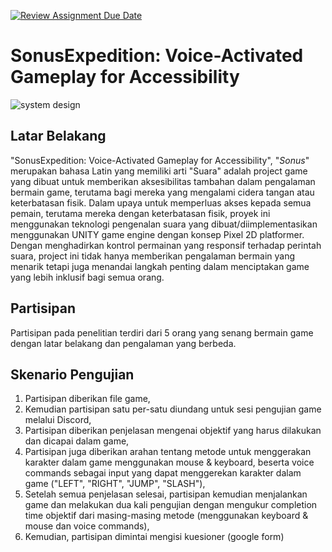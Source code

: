 [![Review Assignment Due Date](https://classroom.github.com/assets/deadline-readme-button-24ddc0f5d75046c5622901739e7c5dd533143b0c8e959d652212380cedb1ea36.svg)](https://classroom.github.com/a/RumRVgk1)

# SonusExpedition: Voice-Activated Gameplay for Accessibility


![system design](https://i.stack.imgur.com/n2HbS.png)


## Latar Belakang

"SonusExpedition: Voice-Activated Gameplay for Accessibility", "_Sonus_" merupakan bahasa Latin yang memiliki arti "Suara" adalah project game yang dibuat untuk memberikan aksesibilitas tambahan dalam pengalaman bermain game, terutama bagi mereka yang mengalami cidera tangan atau keterbatasan fisik. Dalam upaya untuk memperluas akses kepada semua pemain, terutama mereka dengan keterbatasan fisik, proyek ini menggunakan teknologi pengenalan suara yang dibuat/diimplementasikan menggunakan UNITY game engine dengan konsep Pixel 2D platformer. Dengan menghadirkan kontrol permainan yang responsif terhadap perintah suara, project ini tidak hanya memberikan pengalaman bermain yang menarik tetapi juga menandai langkah penting dalam menciptakan game yang lebih inklusif bagi semua orang.



## Partisipan

Partisipan pada penelitian terdiri dari 5 orang yang senang bermain game dengan latar belakang dan pengalaman yang berbeda.



## Skenario Pengujian

1. Partisipan diberikan file game,
2. Kemudian partisipan satu per-satu diundang untuk sesi pengujian game melalui Discord,
3. Partisipan diberikan penjelasan mengenai objektif yang harus dilakukan dan dicapai dalam game,
4. Partisipan juga diberikan arahan tentang metode untuk menggerakan karakter dalam game menggunakan mouse & keyboard, beserta voice commands sebagai input yang dapat menggerekan karakter dalam game ("LEFT", "RIGHT", "JUMP", "SLASH"),
5. Setelah semua penjelasan selesai, partisipan kemudian menjalankan game dan melakukan dua kali pengujian dengan mengukur completion time objektif dari masing-masing metode (menggunakan keyboard & mouse dan voice commands),
6. Kemudian, partisipan dimintai mengisi kuesioner (google form) 
